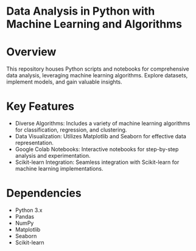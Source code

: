 # Data Analysis in Python with Machine Learning and Algorithms

# Overview
This repository houses Python scripts and notebooks for comprehensive data analysis, leveraging machine learning algorithms. Explore datasets, implement models, and gain valuable insights.

# Key Features
- Diverse Algorithms: Includes a variety of machine learning algorithms for classification, regression, and clustering.
- Data Visualization: Utilizes Matplotlib and Seaborn for effective data representation.
- Google Colab Notebooks: Interactive notebooks for step-by-step analysis and experimentation.
- Scikit-learn Integration: Seamless integration with Scikit-learn for machine learning implementations.

# Dependencies
- Python 3.x
- Pandas
- NumPy
- Matplotlib
- Seaborn
- Scikit-learn
